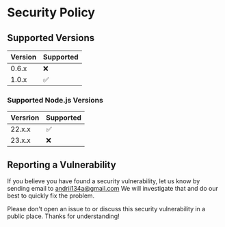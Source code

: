 # Security Policy

## Supported Versions

| Version | Supported          |
| ------- | ------------------ |
| 0.6.x   | :x:                |
| 1.0.x   | :white_check_mark: |

### Supported Node.js Versions

| Versrion | Supported         |
| ---------| ----------------- |
| 22.x.x   | :white_check_mark:|
| 23.x.x   | :x:               |

## Reporting a Vulnerability

If you believe you have found a security vulnerability, let us know by sending
email to [andrii134a@gmail.com](mailto:andrii134@gamil.com)
We will investigate that and do our best to quickly fix the problem.

Please don't open an issue to or discuss this security vulnerability in a public
place. Thanks for understanding!
